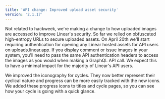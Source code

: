 ```yaml
---
title: 'API change: Improved upload asset security'
version: '2.1.17'
---
```


Not related to hackweek, we're making a change to how uploaded images are accessed to improve Linear's security. So far we relied on obfuscated high-entropy URLs to secure uploaded assets. On April 20th we'll start requiring authentication for opening any Linear hosted assets for API users on uploads.linear.app. If you display comment or issue images in your system, you'll need to pass the same API authentication headers to access the images as you would when making a GraphQL API call. We expect this to have a minimal impact for the majority of Linear's API users.

We improved the iconography for cycles. They now better represent their cyclical nature and progress can be more easily tracked with the new icons. We added these progress icons to titles and cycle pages, so you can see how your cycle is going with a quick glance.
